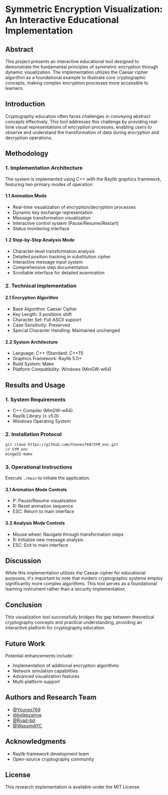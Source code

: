 # Symmetric Encryption Visualization: An Interactive Educational Implementation

## Abstract

This project presents an interactive educational tool designed to demonstrate the fundamental principles of symmetric encryption through dynamic visualization. The implementation utilizes the Caesar cipher algorithm as a foundational example to illustrate core cryptographic concepts, making complex encryption processes more accessible to learners.

## Introduction

Cryptography education often faces challenges in conveying abstract concepts effectively. This tool addresses this challenge by providing real-time visual representations of encryption processes, enabling users to observe and understand the transformation of data during encryption and decryption operations.

## Methodology

### 1. Implementation Architecture

The system is implemented using C++ with the Raylib graphics framework, featuring two primary modes of operation:

#### 1.1 Animation Mode

- Real-time visualization of encryption/decryption processes
- Dynamic key exchange representation
- Message transformation visualization
- Interactive control system (Pause/Resume/Restart)
- Status monitoring interface

#### 1.2 Step-by-Step Analysis Mode

- Character-level transformation analysis
- Detailed position tracking in substitution cipher
- Interactive message input system
- Comprehensive step documentation
- Scrollable interface for detailed examination

### 2. Technical Implementation

#### 2.1 Encryption Algorithm

- Base Algorithm: Caesar Cipher
- Key Length: 3 positions shift
- Character Set: Full ASCII support
- Case Sensitivity: Preserved
- Special Character Handling: Maintained unchanged

#### 2.2 System Architecture

- Language: C++ (Standard: C++11)
- Graphics Framework: Raylib 5.0+
- Build System: Make
- Platform Compatibility: Windows (MinGW-w64)

## Results and Usage

### 1. System Requirements

- C++ Compiler (MinGW-w64)
- Raylib Library (≥ v5.0)
- Windows Operating System

### 2. Installation Protocol

```bash
git clone https://github.com/Younes769/SYM_enc.git
cd SYM_enc
mingw32-make
```

### 3. Operational Instructions

Execute `./main` to initiate the application.

#### 3.1 Animation Mode Controls

- P: Pause/Resume visualization
- R: Reset animation sequence
- ESC: Return to main interface

#### 3.2 Analysis Mode Controls

- Mouse wheel: Navigate through transformation steps
- R: Initialize new message analysis
- ESC: Exit to main interface

## Discussion

While this implementation utilizes the Caesar cipher for educational purposes, it's important to note that modern cryptographic systems employ significantly more complex algorithms. This tool serves as a foundational learning instrument rather than a security implementation.

## Conclusion

This visualization tool successfully bridges the gap between theoretical cryptography concepts and practical understanding, providing an interactive platform for cryptography education.

## Future Work

Potential enhancements include:

- Implementation of additional encryption algorithms
- Network simulation capabilities
- Advanced visualization features
- Multi-platform support

## Authors and Research Team

- [@Younes769](https://github.com/Younes769)
- [@belkezaimw](https://github.com/belkezaimw)
- [@Ryad-bd](https://github.com/Ryad-bd)
- [@WassimAYC](https://github.com/WassimAYC)

## Acknowledgments

- Raylib framework development team
- Open-source cryptography community

## License

This research implementation is available under the MIT License.
